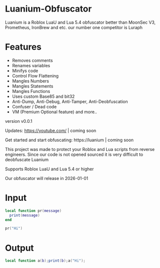# Luanium-Obfuscator
Luanium is a Roblox LuaU and Lua 5.4 obfuscator better than MoonSec V3, Prometheus, IronBrew and etc. our number one competitor is Luraph

# Features
* Removes comments
* Renames variables
* Minifys code
* Control Flow Flattening
* Mangles Numbers
* Mangles Statements
* Mangles Functions
* Uses custom Base85 and bit32
* Anti-Dump, Anti-Debug, Anti-Tamper, Anti-Deobfuscation
* Confuser / Dead code 
* VM (Premium Optional feature)
and more..

version v0.0.1

Updates:
https://youtube.com/ | coming soon

Get started and start obfuscating:
https://luanium | coming soon

This project was made to protect your Roblox and Lua scripts from reverse engineers.
Since our code is not opened sourced it is very difficult to deobfuscate Luanium

Supports Roblox LuaU and Lua 5.4 or higher

Our obfuscator will release in 2026-01-01

# Input
```lua
local function pr(message)
  print(message)
end

pr("Hi")
```

# Output
```lua 
local function a(b);print(b);a("Hi");
```
